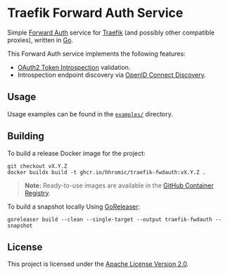 # Traefik Forward Auth Service

Simple [Forward Auth](https://doc.traefik.io/traefik/middlewares/http/forwardauth/) service for
[Traefik](https://github.com/traefik/traefik/) (and possibly other compatible proxies), written in
[Go](https://go.dev/).

This Forward Auth service implements the following features:

* [OAuth2 Token Introspection](https://datatracker.ietf.org/doc/html/rfc7662) validation.
* Introspection endpoint discovery via [OpenID Connect Discovery](https://openid.net/specs/openid-connect-discovery-1_0.html).

## Usage

Usage examples can be found in the [`examples/`](examples/) directory.

## Building

To build a release Docker image for the project:
```
git checkout vX.Y.Z
docker buildx build -t ghcr.io/hhromic/traefik-fwdauth:vX.Y.Z .
```

> **Note:** Ready-to-use images are available in the
> [GitHub Container Registry](https://github.com/users/hhromic/packages/container/package/traefik-fwdauth).

To build a snapshot locally Using [GoReleaser](https://goreleaser.com/):
```
goreleaser build --clean --single-target --output traefik-fwdauth --snapshot
```

## License

This project is licensed under the [Apache License Version 2.0](LICENSE).
